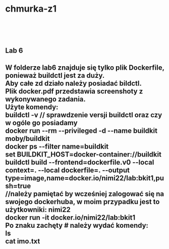 <h1>chmurka-z1<h1>
  <br>
  <h2>Lab 6<h2>
  W folderze lab6 znajduje się tylko plik Dockerfile, ponieważ buildctl jest za duży. <br>
  Aby całe zd działo należy posiadać bildctl. <br>
  Plik docker.pdf przedstawia screenshoty z wykonywanego zadania.<br>
  Użyte komendy:<br>
  buildctl -v // sprawdzenie versji buildctl oraz czy w ogóle go posiadamy<br>
  docker run --rm --privileged -d --name buildkit moby/buildkit <br>
  docker ps --filter name=buildkit <br>
  set BUILDKIT_HOST=docker-container://buildkit  <br>
  buildctl build --frontend=dockerfile.v0 --local context=. --local dockerfile=. --output type=image,name=docker.io/nimi22/lab:bkit1,push=true <br>
    //należy pamiętać by wcześniej zalogować się na swojego dockerhuba, w moim przypadku jest to użytkowniki: nimi22 <br>
   docker run -it docker.io/nimi22/lab:bkit1 <br>
    Po znaku zachęty # należy wydać komendy: <br>
    ls <br>
    cat imo.txt<br>
    
  
  
  
